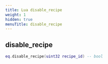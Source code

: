 ```yaml
---
title: Lua disable_recipe
weight: 1
hidden: true
menuTitle: disable_recipe
---
```

## disable_recipe
```lua
eq.disable_recipe(uint32 recipe_id) -- bool
```